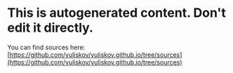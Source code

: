 # This is autogenerated content. Don't edit it directly.

You can find sources here: [https://github.com/yuliskov/yuliskov.github.io/tree/sources](https://github.com/yuliskov/yuliskov.github.io/tree/sources)
